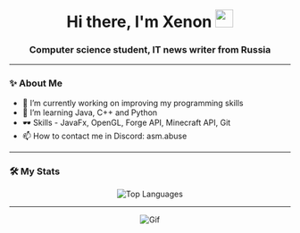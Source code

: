 <h1 align="center">Hi there, I'm Xenon
<img src="https://github.com/blackcater/blackcater/raw/main/images/Hi.gif" height="32"/></h1>
<h3 align="center">Computer science student, IT news writer from Russia</h3>

---

### ✨ About Me

- 🔭 I’m currently working on improving my programming skills
- 🌱 I’m learning Java, C++ and Python
- 🕶 Skills - JavaFx, OpenGL, Forge API, Minecraft API, Git
- 📫 How to contact me in Discord: asm.abuse
---

### 🛠 My Stats

<div align="center">
    <img src="https://github-readme-stats.vercel.app/api/top-langs/?username=XenonAsmov&layout=compact&theme=dark&langs_count=10&hide=html,css,makefile" alt="Top Languages" />
</div>

<!--<div align="center">
    <img src="https://github-readme-stats.vercel.app/api/top-langs/?username=XenonAsmov&layout=compact&theme=dark&langs_count=8" alt="Top Languages" />
</div>
-->

---

<div align="center">
    <img src="https://www.google.com/url?sa=i&url=https%3A%2F%2Fwww.pinterest.com%2Fpin%2Fabs-workout--363736107421127591%2F&psig=AOvVaw2ZxJOoWDftSM0Bdm1DMs8q&ust=1738524421382000&source=images&cd=vfe&opi=89978449&ved=0CBMQjRxqFwoTCJDzmKmao4sDFQAAAAAdAAAAABAE" alt="Gif" />
</div>
